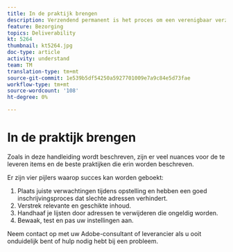 ```yaml
---
title: In de praktijk brengen
description: Verzendend permanent is het proces om een verenigbaar verzendend volume en strategie te vestigen om ISP reputatie te handhaven.
feature: Bezorging
topics: Deliverability
kt: 5264
thumbnail: kt5264.jpg
doc-type: article
activity: understand
team: TM
translation-type: tm+mt
source-git-commit: 1e539b5df54250a5927701009e7a9c84e5d73fae
workflow-type: tm+mt
source-wordcount: '108'
ht-degree: 0%

---
```



# In de praktijk brengen

Zoals in deze handleiding wordt beschreven, zijn er veel nuances voor de te leveren items en de beste praktijken die erin worden beschreven.

Er zijn vier pijlers waarop succes kan worden geboekt:

1. Plaats juiste verwachtingen tijdens opstelling en hebben een goed inschrijvingsproces dat slechte adressen verhindert.
2. Verstrek relevante en geschikte inhoud.
3. Handhaaf je lijsten door adressen te verwijderen die ongeldig worden.
4. Bewaak, test en pas uw instellingen aan.

Neem contact op met uw Adobe-consultant of leverancier als u ooit onduidelijk bent of hulp nodig hebt bij een probleem.
